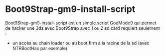 # Boot9Strap-gm9-install-script
Boot9Strap-gm9-install-script est un simple script GodMode9 qui permet de hacker une 3ds avec Boot9Strap avec 1 ou 2 sd card
requiert seulement :
- un accès au chain loader ou au boot.firm à la racine de la sd (avec NTRBootHax par exemple)
